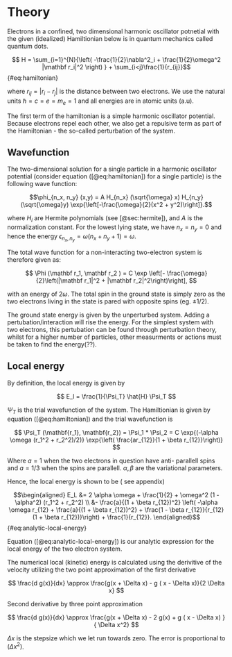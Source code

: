 # Theory

Electrons in a confined, two dimensional harmonic oscillator potnetial with the given (idealized) Hamiltionian below is in quantum mechanics called quantum dots. 

$$ H = \sum_{i=1}^{N}{\left( -\frac{1}{2}\nabla^2_i + \frac{1}{2}\omega^2 |\mathbf r_i|^2 \right) } + \sum_{i<j}\frac{1}{r_{ij}}$${#eq:hamiltonian}

where $r_{ij} = |r_i - r_j|$ is the distance between two electrons. We use the natural units $\hbar = c = e = m_e = 1$ and all energies are in atomic units (a.u).

The first term of the hamiltonian is a simple harmonic oscillator potential. Because electrons repel each other, we also get a repulsive term as part of the Hamiltonian - the so-called perturbation of the system. 

## Wavefunction

The two-dimensional solution for a single particle in a harmonic oscillator potential (consider equation ([@eq:hamiltonian]) for a single particle) is the following wave function:

$$\phi_{n_x, n_y} (x,y) = A H_{n_x} (\sqrt{\omega} x) H_{n_y}(\sqrt{\omega}y) \exp{\left[-\frac{\omega}{2}(x^2 + y^2)\right]}.$$

where $H_{i}$ are Hermite polynomials (see [@sec:hermite]), and $A$ is the normalization constant. For the lowest lying state, we have $n_x = n_y = 0$ and hence the energy $\epsilon_{n_x, n_y} = \omega(n_x + n_y + 1) = \omega$. 

The total wave function for a non-interacting two-electron system is therefore given as:

$$ \Phi (\mathbf r_1, \mathbf r_2 ) = C \exp \left[- \frac{\omega}{2}\left(|\mathbf r_1|^2 + |\mathbf r_2|^2\right)\right], $$

with an energy of $2\omega$. The total spin in the ground state is simply zero as the two electrons living in the state is pared with opposite spins (eg. $\pm 1/2$). <!-- Is this correct?. -->

The ground state energy is given by the unperturbed system. Adding a pertubation/interaction will rise the energy. For the simplest system with two electrons, this pertubation can be found through perturbation theory, whilst for a higher number of particles, other measurments or actions must be taken to find the energy(??).

## Local energy

By definition, the local energy is given by 

$$ E_l = \frac{1}{\Psi_T} \hat{H} \Psi_T $$

$\Psi_T$ is the trial wavefunction of the system. The Hamiltionian is given by equation ([@eq:hamiltonian]) and the trial wavefunction is 

$$ \Psi_T (\mathbf{r_1}, \mathbf{r_2}) = \Psi_1  * \Psi_2 = C \exp{(-\alpha \omega (r_1^2 + r_2^2)/2)} \exp{\left( \frac{ar_{12}}{1 + \beta r_{12}}\right)} $$

Where $a = 1$ when the two electrons in question have anti- parallell spins and $a = 1/3$ when the spins are parallell. $\alpha, \beta$ are the variational parameters. 

Hence, the local energy is shown to be ( see appendix) 

$$\begin{aligned}
E_L &= 2 \alpha \omega + \frac{1}{2} + \omega^2 (1 - \alpha^2) (r_1^2 + r_2^2) \\
&- \frac{a}{(1 + \beta r_{12})^2} \left( -\alpha \omega r_{12} + \frac{a}{(1 + \beta r_{12})^2} + \frac{1 - \beta r_{12}}{r_{12}(1 + \beta r_{12})}\right) + \frac{1}{r_{12}}.
\end{aligned}$$ {#eq:analytic-local-energy}

Equation ([@eq:analytic-local-energy]) is our analytic expression for the local energy of the two electron system. 

The numerical local (kinetic) energy is calculated using the derivitive of the velocity utilizing the two point approximation of the first derivative

$$ \frac{d g(x)}{dx} \approx \frac{g(x + \Delta x) - g ( x - \Delta x)}{2 \Delta x}  $$

Second derivative by three point approximation

$$ \frac{d g(x)}{dx} \approx \frac{g(x + \Delta x) - 2 g(x)  + g ( x - \Delta x) }{ \Delta x^2}  $$

$\Delta x$ is the stepsize which we let run towards zero. The error is proportional to $(\Delta x ^2 )$.
